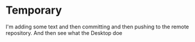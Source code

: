 # Temporary
I'm adding 
some text and 
then committing and then pushing to the remote repository.  And then see 
what the Desktop doe